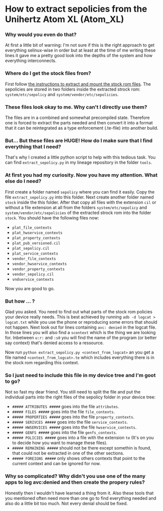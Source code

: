 How to extract sepolicies from the Unihertz Atom XL (Atom_XL)
=================================================

### Why would you even do that?

At first a little bit of warning: 
I'm not sure if this is the right approach to get everything selinux-wise in order but at least at the time of me writing these lines it gave me a pretty good look into the depths of the system and how everything interconnects.

### Where do I get the stock files from? 

First follow [the instructions to extract and mount the stock rom files](https://github.com/ADeadTrousers/android_device_Unihertz_Atom_XL/blob/master/docs/HOW-TO-EXTRACT_FILES.md).
The sepolicies are stored in two folders inside the extracted strock rom: `system/etc/sepolicy` and `system/vendor/etc/sepolicies`.

### These files look okay to me. Why can't I directly use them?

The files are in a combined and somewhat precompiled state. 
Therefore one is forced to extract the parts needed and then convert it into a format that it can be reintegrated as a type enforcement (.te-file) into another build.

### But... But these files are HUGE! How do I make sure that I find everything that I need?

That's why I created a little python script to help with this tedious task. 
You can find `extract_sepolicy.py` in my lineage repository in the folder `tools`.

### At first you had my curiosity. Now you have my attention. What else do I need?

First create a folder named `sepolicy` where you can find it easily.
Copy the file `extract_sepolicy.py` into this folder.
Next create another folder named `stock` inside the this folder.
After that copy all files with the extension `cil` or without a file extension at all from the folders `system/etc/sepolicy` and `system/vendor/etc/sepolicies` of the extracted strock rom into the folder `stock`.
You should have the following files now:
- `plat_file_contexts`
- `plat_hwservice_contexts`
- `plat_property_contexts`
- `plat_pub_versioned.cil`
- `plat_sepolicy.cil`
- `plat_service_contexts`
- `vendor_file_contexts`
- `vendor_hwservice_contexts`
- `vendor_property_contexts`
- `vendor_sepolicy.cil`
- `vndservice_contexts`

Now you are good to go.

### But how ... ?

Glad you asked. 
You need to find out what parts of the stock rom policies your device really needs. 
This is best achieved by running `adb -d logcat > logcat.txt` while you use the phone or reproducing some errors that should not happen.
Next look out for lines containing `avc: denied` in the logcat file.
In those lines you will also find a `scontext` which is the thing we are looking for.
Inbetween `u:r:` and `:s0` you will find the name of the program (or better say context) that's denied access to a ressource.


Now run `python extract_sepolicy.py <context_from_logcat>` an you get a file named `<context_from_logcat>.te` which includes everything there is in the stock rom regarding this context.

### So I just need to include this file in my device tree and I'm goot to go?

Not so fast my dear friend.
You still need to split the file and put the individual parts into the right files of the sepolicy folder in your device tree:
- `##### ATTRIBUTES #####` goes into the file `attributes`.
- `##### FILES #####` goes into the file `file_contexts`.
- `##### PROPERTIES #####` goes into the file `property_contexts`.
- `##### SERIVCES #####` goes into the file `service_contexts`.
- `##### HWSERVICES #####` goes into the file `hwservice_contexts`.
- `##### GENFS #####` goes into the file `genfs_contexts`.
- `##### POLICIES #####` goes into a file with the extension `te` (It's on you to decide how you want to manage these files).
- `##### REMAINING #####` should not be there except somethin is found, that could not be extracted in one of the other sections.
- `##### FOREIGNS #####` only shows others contexts that point to the current context and can be ignored for now.

### Why so complicated? Why didn't you use one of the many apps to log avc:denied and then create the propery rules?

Honestly then I wouldn't have learned a thing from it.
Also these tools that you mentioned often need more than one go to find everything needed and also do a little bit too much.
Not every denial should be fixed.
